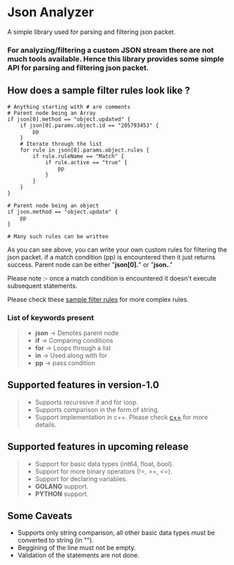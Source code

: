 # Json Analyzer
A simple library used for parsing and filtering json packet.

### For analyzing/filtering a custom JSON stream there are not much tools available. Hence this library provides some simple API for parsing and filtering json packet.

## How does a sample filter rules look like ?
```
# Anything starting with # are comments
# Parent node being an Array
if json[0].method == "object.updated" {
    if json[0].params.object.id == "205793453" {
        pp
    }
    # Iterate through the list
    for rule in json[0].params.object.rules {
        if rule.ruleName == "Match" {
            if rule.active == "true" {
                pp
            }
        }
    }
}

# Parent node being an object
if json.method == "object.update" {
	pp
}

# Many such rules can be written
```
    
As you can see above, you can write your own custom rules for filtering the json packet. if a match condition (pp) is encountered then it just returns success.
Parent node can be either "**json[0].**" or "**json.**."

Please note :- once a match condition is encountered it doesn't execute subsequent statements. 

Please check these [sample filter rules](https://github.com/ranjithum/Json-Analyzer/tree/master/sample-filter-rules) for more complex rules.

### List of keywords present 

> * **json**   -> Denotes parent node
> * **if**     -> Comparing conditions
> * **for**    -> Loops through a list
> * **in**     -> Used along with for
> * **pp**     -> pass condition

## Supported features in version-1.0

> * Supports recurssive if and for loop.
> * Supports comparison in the form of string.
> * Support implementation in c++. Please check [c++](https://github.com/ranjithum/Json-Analyzer/tree/master/cpp) for more details.

## Supported features in upcoming release

> * Support for basic data types (int64, float, bool).
> * Support for more binary operators (!=, >=, <=).
> * Support for declaring variables.
> * **GOLANG** support.
> * **PYTHON** support.

## Some Caveats
* Supports only string comparison, all other basic data types must be converted to string (in "").
* Beggining of the line must not be empty.
* Validation of the statements are not done.
